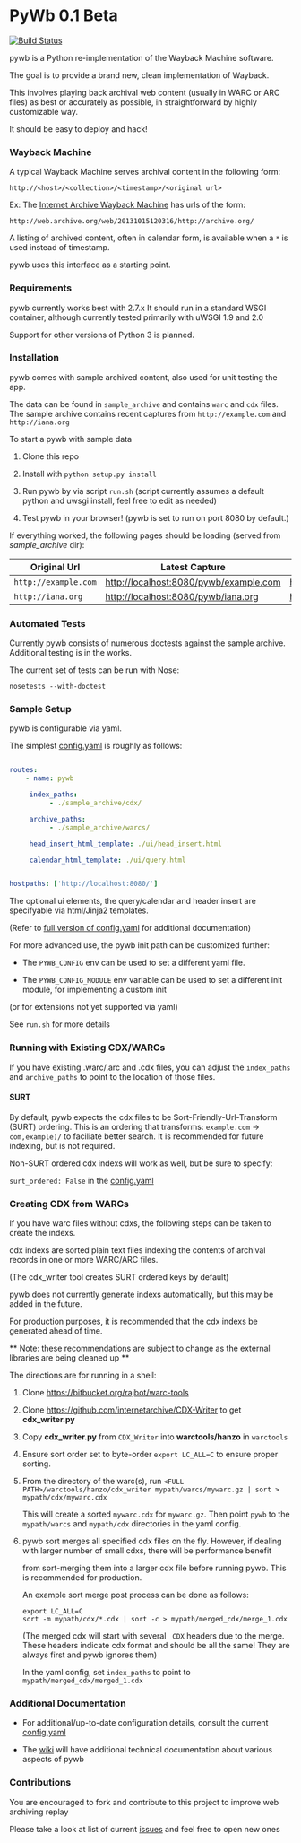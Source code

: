 PyWb 0.1 Beta
==============

[![Build Status](https://travis-ci.org/ikreymer/pywb.png?branch=master)](https://travis-ci.org/ikreymer/pywb)

pywb is a Python re-implementation of the Wayback Machine software.

The goal is to provide a brand new, clean implementation of Wayback.

This involves playing back archival web content (usually in WARC or ARC files) as best or accurately
as possible, in straightforward by highly customizable way.

It should be easy to deploy and hack!


### Wayback Machine

A typical Wayback Machine serves archival content in the following form:

`http://<host>/<collection>/<timestamp>/<original url>`


Ex: The [Internet Archive Wayback Machine](https//archive.org/web/) has urls of the form:

`http://web.archive.org/web/20131015120316/http://archive.org/`


A listing of archived content, often in calendar form, is available when a `*` is used instead of timestamp.

pywb uses this interface as a starting point.


### Requirements

pywb currently works best with 2.7.x
It should run in a standard WSGI container, although currently
tested primarily with uWSGI 1.9 and 2.0

Support for other versions of Python 3 is planned.


### Installation

pywb comes with sample archived content, also used
for unit testing the app.

The data can be found in `sample_archive` and contains
`warc` and `cdx` files. The sample archive contains
recent captures from `http://example.com` and `http://iana.org`


To start a pywb with sample data

1. Clone this repo

2. Install with `python setup.py install`

3. Run pywb by via script `run.sh` (script currently assumes a default python and uwsgi install, feel free to edit as needed)
 
4. Test pywb in your browser!  (pywb is set to run on port 8080 by default.)


If everything worked, the following pages should be loading (served from *sample_archive* dir):

| Original Url       | Latest Capture  | List of All Captures    |
| -------------      | -------------   | ----------------------- |         
| `http://example.com` | [http://localhost:8080/pywb/example.com](http://localhost:8080/pywb/example.com) | [http://localhost:8080/pywb/*/example.com](http://localhost:8080/pywb/*/example.com) |
| `http://iana.org`    | [http://localhost:8080/pywb/iana.org](http://localhost:8080/pywb/iana.org) | [http://localhost:8080/pywb/*/iana.org](http://localhost:8080/pywb/*/iana.org) |

### Automated Tests

Currently pywb consists of numerous doctests against the sample archive.
Additional testing is in the works.

The current set of tests can be run with Nose:

`nosetests --with-doctest`


### Sample Setup

pywb is configurable via yaml.

The simplest [config.yaml](config.yaml) is roughly as follows:

``` yaml

routes:
    - name: pywb

     index_paths:
          - ./sample_archive/cdx/

     archive_paths:
          - ./sample_archive/warcs/

     head_insert_html_template: ./ui/head_insert.html

     calendar_html_template: ./ui/query.html


hostpaths: ['http://localhost:8080/']

```

The optional ui elements, the query/calendar and header insert are specifyable via html/Jinja2 templates.


(Refer to [full version of config.yaml](config.yaml) for additional documentation)



For more advanced use, the pywb init path can be customized further:


* The `PYWB_CONFIG` env can be used to set a different yaml file.

* The `PYWB_CONFIG_MODULE` env variable can be used to set a different init module, for implementing a custom init

(or for extensions not yet supported via yaml)


See `run.sh` for more details


### Running with Existing CDX/WARCs

If you have existing .warc/.arc and .cdx files, you can adjust the `index_paths` and `archive_paths` to point to
the location of those files.

#### SURT

By default, pywb expects the cdx files to be Sort-Friendly-Url-Transform (SURT) ordering. 
This is an ordering that transforms: `example.com` -> `com,example)/` to faciliate better search. 
It is recommended for future indexing, but is not required.

Non-SURT ordered cdx indexs will work as well, but be sure to specify:

`surt_ordered: False` in the [config.yaml](config.yaml)


### Creating CDX from WARCs

If you have warc files without cdxs, the following steps can be taken to create the indexs.

cdx indexs are sorted plain text files indexing the contents of archival records in one or more WARC/ARC files.

(The cdx_writer tool creates SURT ordered keys by default)

pywb does not currently generate indexs automatically, but this may be added in the future.

For production purposes, it is recommended that the cdx indexs be generated ahead of time.


** Note: these recommendations are subject to change as the external libraries are being cleaned up **

The directions are for running in a shell:


1. Clone https://bitbucket.org/rajbot/warc-tools

2. Clone https://github.com/internetarchive/CDX-Writer to get **cdx_writer.py**

3. Copy **cdx_writer.py** from `CDX_Writer` into **warctools/hanzo** in `warctools`

4. Ensure sort order set to byte-order `export LC_ALL=C` to ensure proper sorting.

5. From the directory of the warc(s), run `<FULL PATH>/warctools/hanzo/cdx_writer mypath/warcs/mywarc.gz | sort > mypath/cdx/mywarc.cdx` 

   This will create a sorted `mywarc.cdx` for `mywarc.gz`. Then point `pywb` to the `mypath/warcs` and `mypath/cdx` directories in the yaml config.



6. pywb sort merges all specified cdx files on the fly. However, if dealing with larger number of small cdxs, there will be performance benefit

    from sort-merging them into a larger cdx file before running pywb. This is recommended for production.

    An example sort merge post process can be done as follows:

   ```
   export LC_ALL=C
   sort -m mypath/cdx/*.cdx | sort -c > mypath/merged_cdx/merge_1.cdx
   ```

   (The merged cdx will start with several ` CDX` headers due to the merge. These headers indicate cdx format and should be all the same!
    They are always first and pywb ignores them)


   In the yaml config, set `index_paths` to point to `mypath/merged_cdx/merged_1.cdx`


### Additional Documentation

* For additional/up-to-date configuration details, consult the current [config.yaml](config.yaml)

* The [wiki](https://github.com/ikreymer/pywb/wiki) will have additional technical documentation about various aspects of pywb

### Contributions

You are encouraged to fork and contribute to this project to improve web archiving replay

Please take a look at list of current [issues](https://github.com/ikreymer/pywb/issues?state=open) and feel free to open new ones


